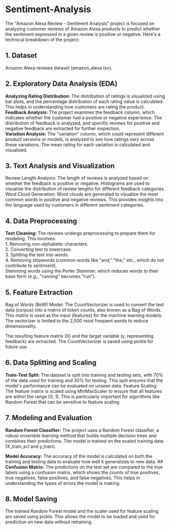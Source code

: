 # Sentiment-Analysis  
The "Amazon Alexa Review - Sentiment Analysis" project is focused on analyzing customer reviews of Amazon Alexa products to predict whether the sentiment expressed in a given review is positive or negative. Here's a technical breakdown of the project:

## 1. Dataset  
Amazon Alexa reviews dataset (amazon_alexa.tsv).

## 2. Exploratory Data Analysis (EDA)  
**Analyzing Rating Distribution:**  The distribution of ratings is visualized using bar plots, and the percentage distribution of each rating value is calculated. This helps in understanding how customers are rating the product.  
**Feedback Analysis:** The project examines the feedback column, which indicates whether the customer had a positive or negative experience. The distribution of feedback is analyzed, and specific reviews for positive and negative feedback are extracted for further inspection.  
**Variation Analysis:** The "variation" column, which could represent different product versions or models, is analyzed to see how ratings vary across these variations. The mean rating for each variation is calculated and visualized.  

## 3. Text Analysis and Visualization
Review Length Analysis: The length of reviews is analyzed based on whether the feedback is positive or negative. Histograms are used to visualize the distribution of review lengths for different feedback categories.
Word Cloud Generation: Word clouds are generated to visualize the most common words in positive and negative reviews. This provides insights into the language used by customers in different sentiment categories.  

## 4. Data Preprocessing
**Text Cleaning:** The reviews undergo preprocessing to prepare them for modeling. This involves:  
    1. Removing non-alphabetic characters.  
    2. Converting text to lowercase.  
    3. Splitting the text into words.  
    4. Removing stopwords (common words like "and," "the," etc., which do not contribute to sentiment).  
        Stemming words using the Porter Stemmer, which reduces words to their base form (e.g., "running"   becomes "run").  


## 5. Feature Extraction  
Bag of Words (BoW) Model: The CountVectorizer is used to convert the text data (corpus) into a matrix of token counts, also known as a Bag of Words. This matrix is used as the input (features) for the machine learning models. The vectorizer is limited to the 2,500 most frequent words to reduce dimensionality.  

The resulting feature matrix (X) and the target variable (y, representing feedback) are extracted. The CountVectorizer is saved using pickle for future use.

## 6. Data Splitting and Scaling   
**Train-Test Split:** The dataset is split into training and testing sets, with 70% of the data used for training and 30% for testing. This split ensures that the model's performance can be evaluated on unseen data.
Feature Scaling: The feature matrix is scaled using MinMaxScaler to ensure that all features are within the range [0, 1]. This is particularly important for algorithms like Random Forest that can be sensitive to feature scaling.
## 7. Modeling and Evaluation  
**Random Forest Classifier:** The project uses a Random Forest classifier, a robust ensemble learning method that builds multiple decision trees and combines their predictions. The model is trained on the scaled training data (X_train_scl and y_train).

**Model Accuracy:** The accuracy of the model is calculated on both the training and testing data to evaluate how well it generalizes to new data.  ##
**Confusion Matrix:** The predictions on the test set are compared to the true labels using a confusion matrix, which shows the counts of true positives, true negatives, false positives, and false negatives. This helps in understanding the types of errors the model is making.    
## 8. Model Saving
The trained Random Forest model and the scaler used for feature scaling are saved using pickle. This allows the model to be loaded and used for prediction on new data without retraining.

